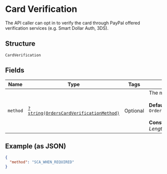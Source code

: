 
# Card Verification

The API caller can opt in to verify the card through PayPal offered verification services (e.g. Smart Dollar Auth, 3DS).

## Structure

`CardVerification`

## Fields

| Name | Type | Tags | Description | Getter | Setter |
|  --- | --- | --- | --- | --- | --- |
| `method` | [`?string(OrdersCardVerificationMethod)`](../../doc/models/orders-card-verification-method.md) | Optional | The method used for card verification.<br><br>**Default**: `OrdersCardVerificationMethod::SCA_WHEN_REQUIRED`<br><br>**Constraints**: *Minimum Length*: `1`, *Maximum Length*: `255`, *Pattern*: `^[0-9A-Z_]+$` | getMethod(): ?string | setMethod(?string method): void |

## Example (as JSON)

```json
{
  "method": "SCA_WHEN_REQUIRED"
}
```

